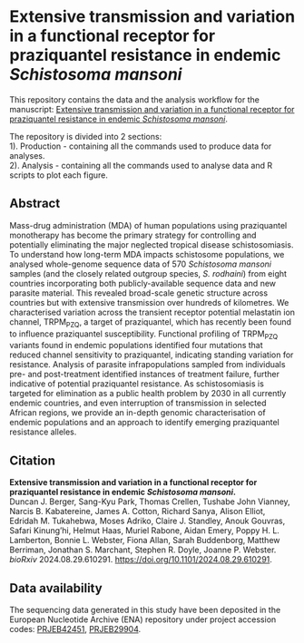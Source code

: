 # Extensive transmission and variation in a functional receptor for praziquantel resistance in endemic *Schistosoma mansoni*
This repository contains the data and the analysis workflow for the manuscript: [Extensive transmission and variation in a functional receptor for praziquantel resistance in endemic *Schistosoma mansoni*](https://www.biorxiv.org/content/10.1101/2024.08.29.610291v2).

The repository is divided into 2 sections:  
1). Production - containing all the commands used to produce data for analyses.  
2). Analysis - containing all the commands used to analyse data and R scripts to plot each figure. 

## Abstract
Mass-drug administration (MDA) of human populations using praziquantel monotherapy has become the primary strategy for controlling and potentially eliminating the major neglected tropical disease schistosomiasis. To understand how long-term MDA impacts schistosome populations, we analysed whole-genome sequence data of 570 *Schistosoma mansoni* samples (and the closely related outgroup species, *S. rodhaini*) from eight countries incorporating both publicly-available sequence data and new parasite material. This revealed broad-scale genetic structure across countries but with extensive transmission over hundreds of kilometres. We characterised variation across the transient receptor potential melastatin ion channel, TRPM<sub>PZQ</sub>, a target of praziquantel, which has recently been found to influence praziquantel susceptibility. Functional profiling of TRPM<sub>PZQ</sub> variants found in endemic populations identified four mutations that reduced channel sensitivity to praziquantel, indicating standing variation for resistance. Analysis of parasite infrapopulations sampled from individuals pre- and post-treatment identified instances of treatment failure, further indicative of potential praziquantel resistance. As schistosomiasis is targeted for elimination as a public health problem by 2030 in all currently endemic countries, and even interruption of transmission in selected African regions, we provide an in-depth genomic characterisation of endemic populations and an approach to identify emerging praziquantel resistance alleles.


## Citation
**Extensive transmission and variation in a functional receptor for praziquantel resistance in endemic *Schistosoma mansoni*.**\
Duncan J. Berger, Sang-Kyu Park, Thomas Crellen, Tushabe John Vianney, Narcis B. Kabatereine, James A. Cotton, Richard Sanya, Alison Elliot, Edridah M. Tukahebwa, Moses Adriko, Claire J. Standley, Anouk Gouvras, Safari Kinung’hi, Helmut Haas, Muriel Rabone, Aidan Emery, Poppy H. L. Lamberton, Bonnie L. Webster, Fiona Allan, Sarah Buddenborg, Matthew Berriman, Jonathan S. Marchant, Stephen R. Doyle, Joanne P. Webster. *bioRxiv* 2024.08.29.610291. https://doi.org/10.1101/2024.08.29.610291.

## Data availability
The sequencing data generated in this study have been deposited in the European Nucleotide Archive (ENA) repository under project accession codes: [PRJEB42451](https://www.ebi.ac.uk/ena/browser/view/PRJEB42451), [PRJEB29904](https://www.ebi.ac.uk/ena/browser/view/PRJEB29904).
